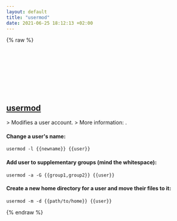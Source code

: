 ```yaml
---
layout: default
title: "usermod"
date: 2021-06-25 18:12:13 +02:00
---
```

{% raw %}
<h2 id="usermod">
  <a href="/en/linux/usermod.html">usermod</a> <a href="#usermod"><svg class="icon">
    <use href="/assets/images/unicode_sprite.svg#link" />
  </svg></a>
</h2>
> Modifies a user account.
> More information: <https://manned.org/usermod>.

#### Change a user's name:
```shell
usermod -l {{newname}} {{user}}
```
#### Add user to supplementary groups (mind the whitespace):
```shell
usermod -a -G {{group1,group2}} {{user}}
```
#### Create a new home directory for a user and move their files to it:
```shell
usermod -m -d {{path/to/home}} {{user}}
```
{% endraw %}